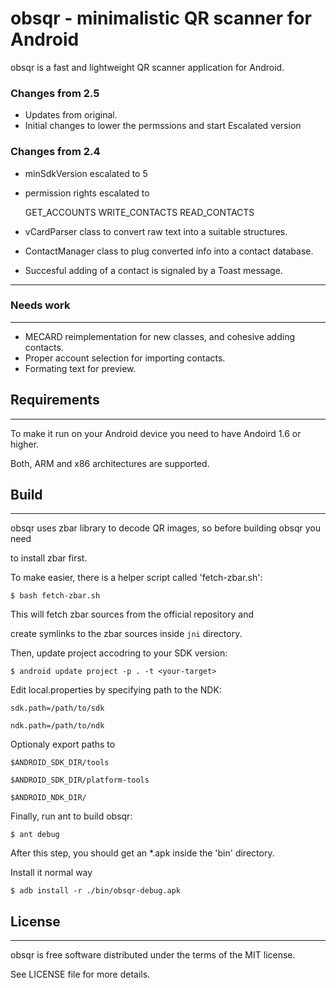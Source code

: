# obsqr - minimalistic QR scanner for Android

obsqr is a fast and lightweight QR scanner application for Android.

### Changes from 2.5

* Updates from original.
* Initial changes to lower the permssions and start Escalated version

### Changes from 2.4

* minSdkVersion escalated to 5
* permission rights escalated to

    GET_ACCOUNTS
    WRITE_CONTACTS
    READ_CONTACTS

* vCardParser class to convert raw text into a suitable structures.
* ContactManager class to plug converted info into a contact database.
* Succesful adding of a contact is signaled by a Toast message.

------------

### Needs work

------------

* MECARD reimplementation for new classes, and cohesive adding contacts.
* Proper account selection for importing contacts.
* Formating text for preview.

## Requirements



------------



To make it run on your Android device you need to have Andoird 1.6 or higher.

Both, ARM and x86 architectures are supported.



## Build



-----



obsqr uses zbar library to decode QR images, so before building obsqr you need

to install zbar first. 



To make easier, there is a helper script called 'fetch-zbar.sh':



    $ bash fetch-zbar.sh



This will fetch zbar sources from the official repository and

create symlinks to the zbar sources inside `jni` directory.



Then, update project accodring to your SDK version:



    $ android update project -p . -t <your-target>



Edit local.properties by specifying path to the NDK:


    sdk.path=/path/to/sdk

    ndk.path=/path/to/ndk


Optionaly export paths to 



    $ANDROID_SDK_DIR/tools

    $ANDROID_SDK_DIR/platform-tools

    $ANDROID_NDK_DIR/



Finally, run ant to build obsqr:



    $ ant debug



After this step, you should get an *.apk inside the 'bin' directory.

Install it normal way

    $ adb install -r ./bin/obsqr-debug.apk





## License



-------



obsqr is free software distributed under the terms of the MIT license.

See LICENSE file for more details.


